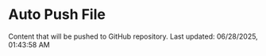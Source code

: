 # Auto Push File

Content that will be pushed to GitHub repository.
Last updated: 06/28/2025, 01:43:58 AM